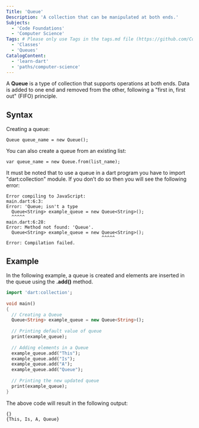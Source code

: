 ```yaml
---
Title: 'Queue'
Description: 'A collection that can be manipulated at both ends.'
Subjects:
  - 'Code Foundations'
  - 'Computer Science'
Tags: # Please only use Tags in the tags.md file (https://github.com/Codecademy/docs/blob/main/documentation/tags.md). If that list feels insufficient, feel free to create a new Tag and add it to tags.md in your PR!
  - 'Classes'
  - 'Queues'
CatalogContent:
  - 'learn-dart'
  - 'paths/computer-science'
---
```


A **Queue** is a type of collection that supports operations at both ends. Data is added to one end and removed from the other, following a "first in, first out" (FIFO) principle.

## Syntax

Creating a queue:

```
Queue queue_name = new Queue();
```

You can also create a queue from an existing list:

```
var queue_name = new Queue.from(list_name);
```
It must be noted that to use a queue in a dart program you have to import "dart:collection" module. If you don’t do so then you will see the following error:

```pseudo
Error compiling to JavaScript:
main.dart:6:3:
Error: 'Queue; isn't a type
  Queue<String> example_queue = new Queue<String>();
  ^^^^^
main.dart:6:28:
Error: Method not found: 'Queue'.
  Queue<String> example_queue = new Queue<String>();
                                    ^^^^^
Error: Compilation failed.
```

## Example

In the following example, a queue is created and elements are inserted in the queue using the **.add()** method.

```dart
import 'dart:collection';
 
void main()
{
  // Creating a Queue
  Queue<String> example_queue = new Queue<String>(); 
   
  // Printing default value of queue
  print(example_queue);
   
  // Adding elements in a Queue
  example_queue.add("This");
  example_queue.add("Is");
  example_queue.add("A");
  example_queue.add("Queue");
   
  // Printing the new updated queue
  print(example_queue);
}
```

The above code will result in the following output:

```shell
{}
{This, Is, A, Queue}
```

